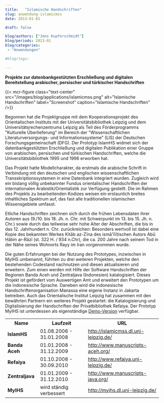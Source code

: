 ```yaml
---
title:   "Islamische Handschriften"
slug: anwendung-islamicmss
date: 2013-01-01

draft: false

blog/authors: ["Jens Kupferschmidt"]
blog/periods: 2013-01
blog/categories:
 - "Anwendungen"

#blog/tags:
 
---
```



**Projekte zur datenbankgestützten Erschließung und digitalen Bereitstellung arabischer, persischer und türkischer Handschriften**

{{< mcr-figure class="text-center" src="/images/blog/applications/islamicmss.png" alt="Islamische Handschriften"
  label="Screenshot" caption="Islamische Handschriften" />}}
         
Begonnen hat die Projektgruppe mit dem Kooperationsprojekt des Orientalischen Instituts mit der 
Universitätsbibliothek Leipzig und dem Universitätsrechenzentrums Leipzig als Teil des 
Förderprogramms "Kulturelle Überlieferung" im Bereich der "Wissenschaftlichen Literaturversorgungs- 
und Informationssysteme" (LIS) der Deutschen Forschungsgemeinschaft (DFG). Der Prototyp IslamHS widmet sich der 
datenbankgestützten Erschließung und digitalen Publikation einer Gruppe von arabischen, persischen und 
türkischen Handschriften, welche die Universitätsbibliothek 1995 und 1996 erworben hat.

Das Projekt hatte Modellcharakter, da erstmals die arabische Schrift in Verbindung mit den deutschen und 
englischen wissenschaftlichen Transskriptionssystemen in eine Datenbank integriert wurden. Zugleich wird
ein bislang völlig unbekannter Fundus orientalischer Handschriften der internationalen 
Arabistik/Orientalistik zur Verfügung gestellt. Die im Rahmen des Projekts zu bearbeitenden Kodizes 
weisen ein erstaunlich breites inhaltliches Spektrum auf, das fast alle traditionellen islamischen 
Wissensgebiete umfasst.

Etliche Handschriften zeichnen sich durch die frühen Lebensdaten ihrer Autoren aus (9./10. bis 18. Jh. 
n. Chr. mit Schwerpunkt im 13. bis 15. Jh. n. Chr.) sowie durch das teilweise sehr hohe Alter der 
Abschriften, die bis in das 12. Jahrhundert n. Chr. zurückreichen: Besonders wertvoll ist dabei eine 
Kopie des bekannten Werkes Kitāb az-Zīna des ismā'īlītischen Autors Abū &#x1E24;ātim ar-Rāzī (st. 322 H. / 
934 n.Chr), die ca. 200 Jahre nach seinem Tod in der Nähe seines Wohnorts Rayy im Iran vorgenommen wurde.

Die guten Erfahrungen bei der Nutzung des Prototypes, inzwischen in MyIHS umbenannt, führten zu drei weiteren 
Projekten, welche den bestehenden Codestand nachnutzen und diesen aktualisieren und erweitern. Zum einen werden
mit Hilfe der Software Handschriften der Regionen Banda Aceh und Zentraljava (Indonesien) katalogisiert. Dieses Projekt ist
gefördert vom Auswertigen Amt und erweitert den Prototypen um die indonesische Sprache. Daneben wird die
indonesische Handschriftenorganisation Manassa eine eigene Instanz in Jakarta betreiben. Auch 
das Orientalische Institut Leipzig hat zusammen mit den bewährten Partnern ein weiteres Projekt gestartet:
die Katalogisierung und Digitalisierung der Handschriften der Privatbibliothek Refaiya. Der Prototyp MyIHS ist 
unterdessen als eigenständige [Demo-Version](http://myihs.dl.uni-leipzig.de/ "Link zum Prototyp MyIHS") verfügbar.

<table class="table mt-5" style="width: auto">
<tr>
<th>Name</th>
<th>Laufzeit</th>
<th>URL</th>
</tr>
      <tr>
       <td><b>IslamHS</b></td><td>01.08.2006 - 31.01.2008</td><td><a href="http://islamicmss.dl.uni-leipzig.de/" target="_blank" alt="Link zur MyCoRe-Anwendung IslamHS" title="Link zur MyCoRe-Anwendung IslamHS">http://islamicmss.dl.uni-leipzig.de/</a></td>
      </tr>
      <tr>
       <td><b>Banda Aceh</b></td><td>01.01.2008 - 31.12.2009</td><td><a href="http://www.manuscripts-aceh.org/" target="_blank" alt="Link zur MyCoRe-Anwendung Banda Aceh" title="Link zur MyCoRe-Anwendung Banda Aceh">http://www.manuscripts-aceh.org/</a></td>
      </tr>
      <tr>
       <td><b>Refaiya</b></td><td>01.10.2008 - 30.09.2010</td><td><a href="http://www.refaiya.uni-leipzig.de/" target="_blank" alt="Link zur MyCoRe-Anwendung Refaiya" title="Link zur MyCoRe-Anwendung Refaiya">http://www.refaiya.uni-leipzig.de/</a></td>
      </tr>
      <tr>
       <td><b>Zentraljava</b></td><td>01.01.2009 - 31.12.2010</td><td><a href="http://www.manuscripts-java.org/" target="_blank" alt="Link zur MyCoRe-Anwendung Zentraljava" title="Link zur MyCoRe-Anwendung Zentraljava">http://www.manuscripts-java.org/</a></td>
      </tr>
      <tr>
       <td><b>MyIHS</b></td><td>wird ständig verbessert</td><td><a href="http://myihs.dl.uni-leipzig.de/" target="_blank" alt="Link zur MyCoRe-Anwendung MyIHS" title="Link zur MyCoRe-Anwendung MyIHS">http://myihs.dl.uni-leipzig.de/</a></td>
      </tr>
     </table>